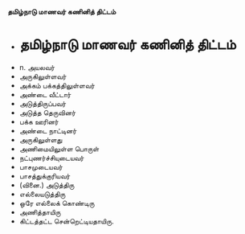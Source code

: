 **தமிழ்நாடு மாணவர் கணினித் திட்டம்**
- # தமிழ்நாடு மாணவர் கணினித் திட்டம்
- n. அயலவர்
- அருகிலுள்ளவர்
- அக்கம் பக்கத்திலுள்ளவர்
- அண்டை வீட்டார்
- அடுத்திருப்பவர்
- அடுத்த தெருவினர்
- பக்க ஊரினர்
- அண்டை நாட்டினர்
- அருகிலுள்ளது
- அணிமையிலுள்ள பொருள்
- நட்புணர்ச்சியுடையவர்
- பாசமுடையவர்
- பாசத்துக்குரியவர்
- (வினை.) அடுத்திரு
- எல்லையடுத்திரு
- ஒரே எல்லைக் கொண்டிரு
- அணித்தாயிரு
- கிட்டத்தட்ட சென்றெட்டியதாயிரு.

